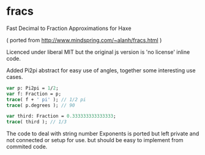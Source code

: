# fracs
Fast Decimal to Fraction Approximations for Haxe

( ported from http://www.mindspring.com/~alanh/fracs.html )

Licenced under liberal MIT but the original js version is 'no license' inline code.
 
Added Pi2pi abstract for easy use of angles, together some interesting use cases.

```haxe
var p: Pi2pi = 1/2;
var f: Fraction = p;
trace( f + ' pi' ); // 1/2 pi
trace( p.degrees ); // 90
```

```haxe
var third: Fraction = 0.333333333333333;
trace( third ); // 1/3
```

The code to deal with string number Exponents is ported but left private and not connected or setup for use.
but should be easy to implement from commited code.
